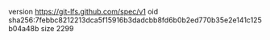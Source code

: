 version https://git-lfs.github.com/spec/v1
oid sha256:7febbc8212213dca5f15916b3dadcbb8fd6b0b2ed770b35e2e141c125b04a48b
size 2299
